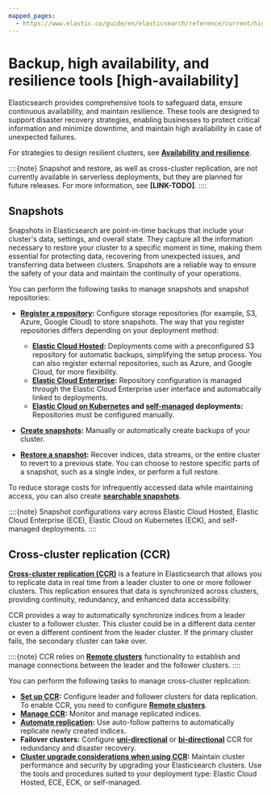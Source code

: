 ```yaml
---
mapped_pages:
  - https://www.elastic.co/guide/en/elasticsearch/reference/current/high-availability.html
---
```


# Backup, high availability, and resilience tools [high-availability]

Elasticsearch provides comprehensive tools to safeguard data, ensure continuous availability, and maintain resilience. These tools are designed to support disaster recovery strategies, enabling businesses to protect critical information and minimize downtime, and maintain high availability in case of unexpected failures.

For strategies to design resilient clusters, see **[Availability and resilience](production-guidance/availability-and-resilience.md)**.

::::{note} 
Snapshot and restore, as well as cross-cluster replication, are not currently available in serverless deployments, but they are planned for future releases. For more information, see **[LINK-TODO]**.
::::

## Snapshots

Snapshots in Elasticsearch are point-in-time backups that include your cluster's data, settings, and overall state. They capture all the information necessary to restore your cluster to a specific moment in time, making them essential for protecting data, recovering from unexpected issues, and transferring data between clusters. Snapshots are a reliable way to ensure the safety of your data and maintain the continuity of your operations.

You can perform the following tasks to manage snapshots and snapshot repositories:

- **[Register a repository](tools/snapshot-and-restore/manage-snapshot-repositories.md):** Configure storage repositories (for example, S3, Azure, Google Cloud) to store snapshots. The way that you register repositories differs depending on your deployment method:
  - **[Elastic Cloud Hosted](tools/snapshot-and-restore/elastic-cloud-hosted.md):** Deployments come with a preconfigured S3 repository for automatic backups, simplifying the setup process. You can also register external repositories, such as Azure, and Google Cloud, for more flexibility.
  - **[Elastic Cloud Enterprise](tools/snapshot-and-restore/cloud-enterprise.md):** Repository configuration is managed through the Elastic Cloud Enterprise user interface and automatically linked to deployments.
  - **[Elastic Cloud on Kubernetes](tools/snapshot-and-restore/cloud-on-k8s.md) and [self-managed](tools/snapshot-and-restore/self-managed.md) deployments:** Repositories must be configured manually.

- **[Create snapshots](tools/snapshot-and-restore/create-snapshots.md):** Manually or automatically create backups of your cluster.
- **[Restore a snapshot](tools/snapshot-and-restore/restore-snapshot.md):** Recover indices, data streams, or the entire cluster to revert to a previous state. You can choose to restore specific parts of a snapshot, such as a single index, or perform a full restore.

To reduce storage costs for infrequently accessed data while maintaining access, you can also create **[searchable snapshots](tools/snapshot-and-restore/searchable-snapshots.md)**.

::::{note}
Snapshot configurations vary across Elastic Cloud Hosted, Elastic Cloud Enterprise (ECE), Elastic Cloud on Kubernetes (ECK), and self-managed deployments.
::::

## Cross-cluster replication (CCR)

**[Cross-cluster replication (CCR)](tools/cross-cluster-replication.md)** is a feature in Elasticsearch that allows you to replicate data in real time from a leader cluster to one or more follower clusters. This replication ensures that data is synchronized across clusters, providing continuity, redundancy, and enhanced data accessibility. 

CCR provides a way to automatically synchronize indices from a leader cluster to a follower cluster. This cluster could be in a different data center or even a different continent from the leader cluster. If the primary cluster fails, the secondary cluster can take over.

::::{note}
CCR relies on **[Remote clusters](remote-clusters.md)** functionality to establish and manage connections between the leader and the follower clusters.
::::

You can perform the following tasks to manage cross-cluster replication:

- **[Set up CCR](tools/cross-cluster-replication/set-up-cross-cluster-replication.md):** Configure leader and follower clusters for data replication. To enable CCR, you need to configure **[Remote clusters](LINK)**.
- **[Manage CCR](tools/cross-cluster-replication/manage-cross-cluster-replication.md):** Monitor and manage replicated indices.
- **[Automate replication](tools/cross-cluster-replication/manage-auto-follow-patterns.md):** Use auto-follow patterns to automatically replicate newly created indices.
- **Failover clusters:** Configure **[uni-directional](tools/cross-cluster-replication/uni-directional-disaster-recovery.md)** or **[bi-directional](tools/cross-cluster-replication/bi-directional-disaster-recovery.md)** CCR for redundancy and disaster recovery.
- **[Cluster upgrade considerations when using CCR](upgrade.md):** Maintain cluster performance and security by upgrading your Elasticsearch clusters. Use the tools and procedures suited to your deployment type: Elastic Cloud Hosted, ECE, ECK, or self-managed.